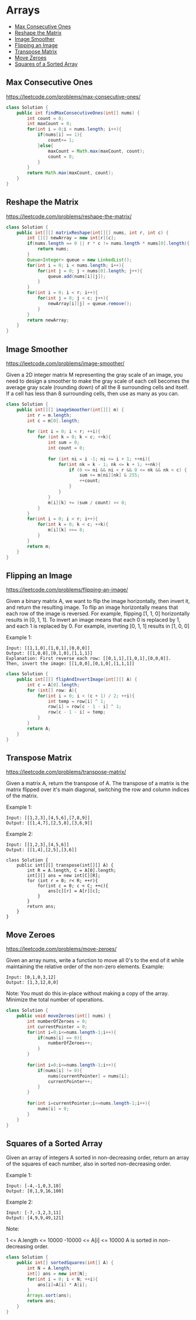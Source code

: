 # Arrays

+ [Max Consecutive Ones](#max-consecutive-ones)
+ [Reshape the Matrix](#reshape-the-matrix)
+ [Image Smoother](#image-smoother)
+ [Flipping an Image](#flipping-an-image)
+ [Transpose Matrix](#transpose-matrix)
+ [Move Zeroes](#move-zeroes)
+ [Squares of a Sorted Array](#squares-of-a-sorted-array)


## Max Consecutive Ones

https://leetcode.com/problems/max-consecutive-ones/

```java 
class Solution {
    public int findMaxConsecutiveOnes(int[] nums) {
        int count = 0;
        int maxCount = 0;
        for(int i = 0;i < nums.length; i++){
            if(nums[i] == 1){
                count+= 1;
            }else{
                maxCount = Math.max(maxCount, count);
                count = 0;
            }
        }
        return Math.max(maxCount, count);
    }
}

```

## Reshape the Matrix

https://leetcode.com/problems/reshape-the-matrix/

```java
class Solution {
    public int[][] matrixReshape(int[][] nums, int r, int c) {
        int [][] newArray = new int[r][c];
        if(nums.length == 0 || r * c != nums.length * nums[0].length){
            return nums;
        }
        Queue<Integer> queue = new LinkedList();
        for(int i = 0; i < nums.length; i++){
            for(int j = 0; j < nums[0].length; j++){
                queue.add(nums[i][j]);
            }
        }
        for(int i = 0; i < r; i++){
            for(int j = 0; j < c; j++){
                newArray[i][j] = queue.remove();
            }
        }
        return newArray;
    }
}

```

## Image Smoother

https://leetcode.com/problems/image-smoother/

Given a 2D integer matrix M representing the gray scale of an image, you need to design a smoother to make the gray 
scale of each cell becomes the average gray scale (rounding down) of all the 8 surrounding cells and itself. If a 
cell has less than 8 surrounding cells, then use as many as you can.

```java
class Solution {
    public int[][] imageSmoother(int[][] m) {
        int r = m.length;
        int c = m[0].length;
        
        for (int i = 0; i < r; ++i){
            for (int k = 0; k < c; ++k){
                int sum = 0;
                int count = 0;
                
                for (int ni = i -1; ni <= i + 1; ++ni){
                    for(int nk = k - 1; nk <= k + 1; ++nk){
                        if (0 <= ni && ni < r && 0 <= nk && nk < c) {
                            sum += m[ni][nk] & 255;
                            ++count;
                        }
                    }
                }
                m[i][k] += (sum / count) << 8;
            }
        }
        for(int i = 0; i < r; i++){
            for(int k = 0; k < c; ++k){
                m[i][k] >>= 8;
            }
        }
        return m;
    }
}
```

## Flipping an Image

https://leetcode.com/problems/flipping-an-image/

Given a binary matrix A, we want to flip the image horizontally, then invert it, and return the resulting image.
To flip an image horizontally means that each row of the image is reversed.  For example, flipping [1, 1, 0] 
horizontally results in [0, 1, 1].
To invert an image means that each 0 is replaced by 1, and each 1 is replaced by 0. For example, inverting [0, 1, 1] results in [1, 0, 0]

Example 1:
```
Input: [[1,1,0],[1,0,1],[0,0,0]]
Output: [[1,0,0],[0,1,0],[1,1,1]]
Explanation: First reverse each row: [[0,1,1],[1,0,1],[0,0,0]].
Then, invert the image: [[1,0,0],[0,1,0],[1,1,1]]
```

```java
class Solution {
    public int[][] flipAndInvertImage(int[][] A) {
        int c = A[0].length;
        for (int[] row: A){
            for(int i = 0; i < (c + 1) / 2; ++i){
                int temp = row[i] ^ 1;
                row[i] = row[c - 1 - i] ^ 1;
                row[c - 1 - i] = temp;
            }
        }
        return A;
    }
}
```

## Transpose Matrix
https://leetcode.com/problems/transpose-matrix/

Given a matrix A, return the transpose of A.
The transpose of a matrix is the matrix flipped over it's main diagonal, switching the row and column indices of the matrix.

Example 1:
```
Input: [[1,2,3],[4,5,6],[7,8,9]]
Output: [[1,4,7],[2,5,8],[3,6,9]]
```
Example 2:
```
Input: [[1,2,3],[4,5,6]]
Output: [[1,4],[2,5],[3,6]]
```
```
class Solution {
    public int[][] transpose(int[][] A) {
        int R = A.length, C = A[0].length;
        int[][] ans = new int[C][R];
        for (int r = 0; r< R; ++r){
            for(int c = 0; c < C; ++c){
                ans[c][r] = A[r][c];
            }
        }
        return ans;
    }
}
```
## Move Zeroes
https://leetcode.com/problems/move-zeroes/

Given an array nums, write a function to move all 0's to the end of it while maintaining the relative order of the non-zero elements.
Example:
```
Input: [0,1,0,3,12]
Output: [1,3,12,0,0]
```
Note:
You must do this in-place without making a copy of the array.
Minimize the total number of operations.

```java
class Solution {
    public void moveZeroes(int[] nums) {
        int numberOfZeroes = 0;
        int currentPointer = 0;
        for(int i=0;i<=nums.length-1;i++){
            if(nums[i] == 0){
                numberOfZeroes++;
            }
        }
    
        for(int i=0;i<=nums.length-1;i++){
            if(nums[i] != 0){
                nums[currentPointer] = nums[i];
                currentPointer++;
            }
        }
    
        for(int i=currentPointer;i<=nums.length-1;i++){
            nums[i] = 0;
        }
    }
} 
```

## Squares of a Sorted Array
Given an array of integers A sorted in non-decreasing order, return an array of the squares of each number, also in sorted non-decreasing order.

Example 1:
```
Input: [-4,-1,0,3,10]
Output: [0,1,9,16,100]
```
Example 2:
```
Input: [-7,-3,2,3,11]
Output: [4,9,9,49,121]
``` 
Note:

1 <= A.length <= 10000
-10000 <= A[i] <= 10000
A is sorted in non-decreasing order.

```java
class Solution {
    public int[] sortedSquares(int[] A) {
        int N = A.length;
        int[] ans = new int[N];
        for(int i = 0; i < N; ++i){
            ans[i]=A[i] * A[i];
        }
        Arrays.sort(ans);
        return ans;
    }
}
```



